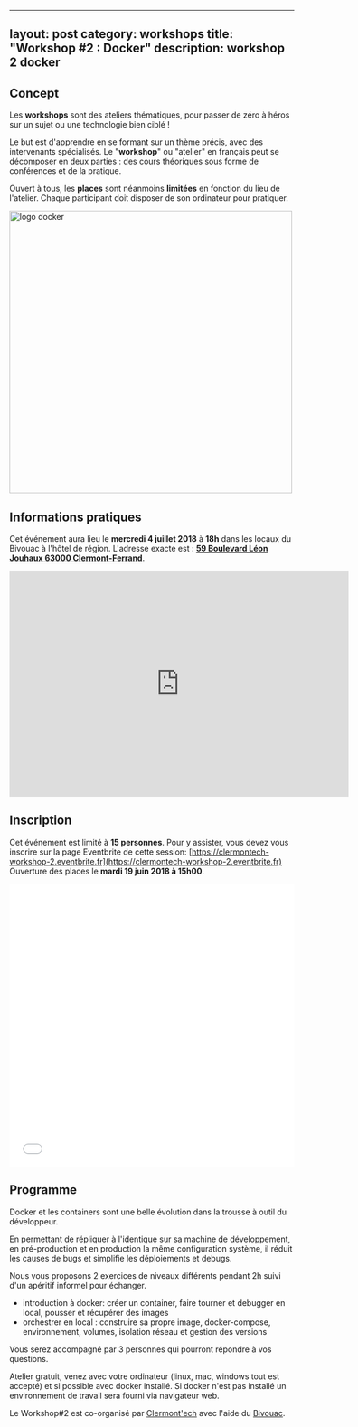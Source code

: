 ---
layout: post
category: workshops
title: "Workshop &#35;2 : Docker"
description: workshop 2 docker
------

## Concept

Les **workshops** sont des ateliers thématiques, pour
passer de zéro à héros sur un sujet ou une technologie bien ciblé !

Le but est d'apprendre en se formant sur un thème précis, avec des intervenants
spécialisés. Le "**workshop**" ou "atelier" en français peut se décomposer en deux
parties : des cours théoriques sous forme de conférences et de la pratique.

Ouvert à tous, les **places** sont néanmoins **limitées** en fonction du lieu
de l'atelier.
Chaque participant doit disposer de son ordinateur pour pratiquer.

<img src="/images/docker.png" alt="logo docker" width="500px"/>

## Informations pratiques

Cet événement aura lieu le **mercredi 4 juillet 2018** à **18h** dans les locaux du Bivouac
à l'hôtel de région. L'adresse exacte est :
[**59 Boulevard Léon Jouhaux 63000 Clermont-Ferrand**](https://osm.org/go/0AkOKx_14--).

<iframe width="600" height="400" frameborder="0" scrolling="no" marginheight="0" marginwidth="0" src="https://www.openstreetmap.org/export/embed.html?bbox=3.1138730049133305%2C45.79396934299903%2C3.117982149124146%2C45.79611996814522&amp;layer=mapnik&amp;marker=45.7950446659467%2C3.115927577018738" style="border: none"></iframe>

## Inscription

Cet événement est limité à **15 personnes**.  Pour y assister, vous devez vous
inscrire sur la page Eventbrite de cette session: [https://clermontech-workshop-2.eventbrite.fr](https://clermontech-workshop-2.eventbrite.fr)
Ouverture des places le **mardi 19 juin 2018 à 15h00**.

<iframe src="//eventbrite.fr/tickets-external?eid=47158241570&ref=etckt" frameborder="0" height="500" width="100%" vspace="0" hspace="0" marginheight="5" marginwidth="5" scrolling="auto" allowtransparency="true"></iframe>


## Programme

Docker et les containers sont une belle évolution dans la trousse à outil du développeur.

En permettant de répliquer à l'identique sur sa machine de développement, en
pré-production et en production la même configuration système, il réduit les
causes de bugs et simplifie les déploiements et debugs.

Nous vous proposons 2 exercices de niveaux différents pendant 2h suivi d'un
apéritif informel pour échanger.

* introduction à docker: créer un container, faire tourner et debugger en local, pousser et récupérer des images
* orchestrer en local : construire sa propre image, docker-compose, environnement, volumes, isolation réseau et gestion des versions

Vous serez accompagné par 3 personnes qui pourront répondre à vos questions.

Atelier gratuit, venez avec votre ordinateur (linux, mac, windows tout est accepté)
et si possible avec docker installé.
Si docker n'est pas installé un environnement de travail sera fourni via navigateur web.

Le Workshop#2 est co-organisé par [Clermont'ech](https://clermontech.org) avec
l'aide du [Bivouac](http://www.lebivouac.com/).
